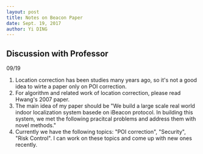 ```yaml
--- 
layout: post
title: Notes on Beacon Paper
date: Sept. 19, 2017
author: Yi DING
---
```


[comment]: # (This is the notes on the beacon paper)

## Discussion with Professor
09/19
1. Location correction has been studies many years ago, so it's not a good idea to wirte a paper only on POI correction.
2. For algorithm and related work of location correction, please read Hwang's 2007 paper.
3. The main idea of my paper should be "We build a large scale real world indoor localization system basede on iBeacon protocol. In building this system, we met the following pracitcal problems and address them with novel methods."
4. Currently we have the following topics: "POI correction", "Security", "Risk Control". I can work on these topics and come up with new ones recently.
